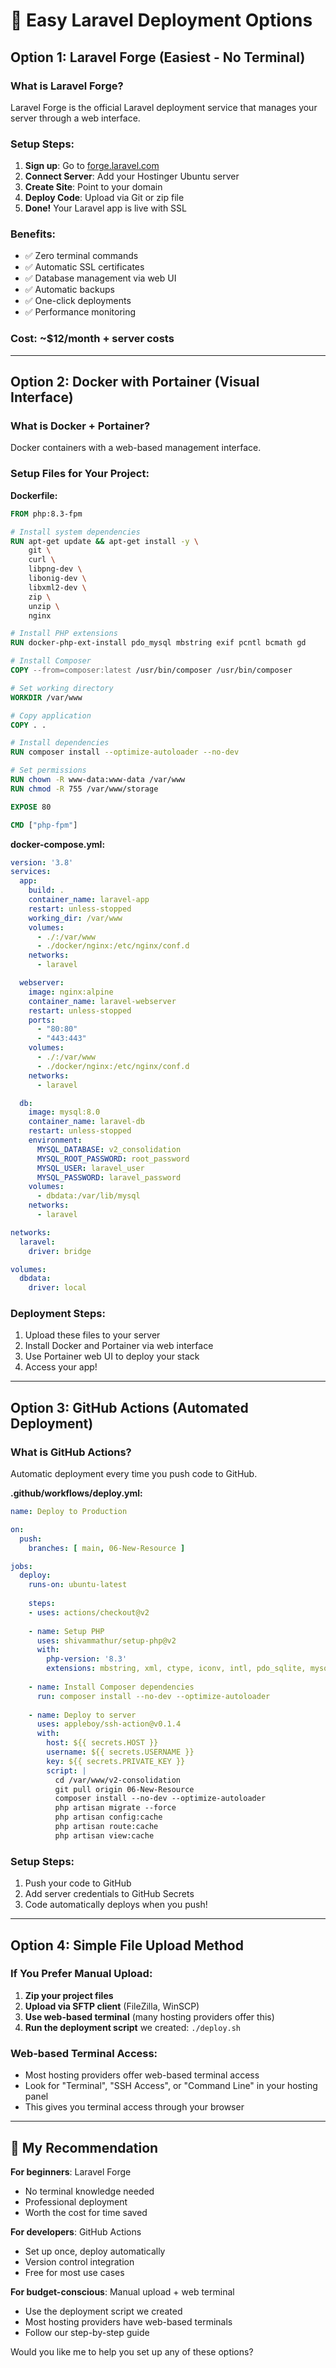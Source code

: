 # 🚀 Easy Laravel Deployment Options

## Option 1: Laravel Forge (Easiest - No Terminal)

### What is Laravel Forge?
Laravel Forge is the official Laravel deployment service that manages your server through a web interface.

### Setup Steps:
1. **Sign up**: Go to [forge.laravel.com](https://forge.laravel.com)
2. **Connect Server**: Add your Hostinger Ubuntu server
3. **Create Site**: Point to your domain
4. **Deploy Code**: Upload via Git or zip file
5. **Done!** Your Laravel app is live with SSL

### Benefits:
- ✅ Zero terminal commands
- ✅ Automatic SSL certificates  
- ✅ Database management via web UI
- ✅ Automatic backups
- ✅ One-click deployments
- ✅ Performance monitoring

### Cost: ~$12/month + server costs

---

## Option 2: Docker with Portainer (Visual Interface)

### What is Docker + Portainer?
Docker containers with a web-based management interface.

### Setup Files for Your Project:

**Dockerfile:**
```dockerfile
FROM php:8.3-fpm

# Install system dependencies
RUN apt-get update && apt-get install -y \
    git \
    curl \
    libpng-dev \
    libonig-dev \
    libxml2-dev \
    zip \
    unzip \
    nginx

# Install PHP extensions
RUN docker-php-ext-install pdo_mysql mbstring exif pcntl bcmath gd

# Install Composer
COPY --from=composer:latest /usr/bin/composer /usr/bin/composer

# Set working directory
WORKDIR /var/www

# Copy application
COPY . .

# Install dependencies
RUN composer install --optimize-autoloader --no-dev

# Set permissions
RUN chown -R www-data:www-data /var/www
RUN chmod -R 755 /var/www/storage

EXPOSE 80

CMD ["php-fpm"]
```

**docker-compose.yml:**
```yaml
version: '3.8'
services:
  app:
    build: .
    container_name: laravel-app
    restart: unless-stopped
    working_dir: /var/www
    volumes:
      - ./:/var/www
      - ./docker/nginx:/etc/nginx/conf.d
    networks:
      - laravel

  webserver:
    image: nginx:alpine
    container_name: laravel-webserver
    restart: unless-stopped
    ports:
      - "80:80"
      - "443:443"
    volumes:
      - ./:/var/www
      - ./docker/nginx:/etc/nginx/conf.d
    networks:
      - laravel

  db:
    image: mysql:8.0
    container_name: laravel-db
    restart: unless-stopped
    environment:
      MYSQL_DATABASE: v2_consolidation
      MYSQL_ROOT_PASSWORD: root_password
      MYSQL_USER: laravel_user
      MYSQL_PASSWORD: laravel_password
    volumes:
      - dbdata:/var/lib/mysql
    networks:
      - laravel

networks:
  laravel:
    driver: bridge

volumes:
  dbdata:
    driver: local
```

### Deployment Steps:
1. Upload these files to your server
2. Install Docker and Portainer via web interface
3. Use Portainer web UI to deploy your stack
4. Access your app!

---

## Option 3: GitHub Actions (Automated Deployment)

### What is GitHub Actions?
Automatic deployment every time you push code to GitHub.

**.github/workflows/deploy.yml:**
```yaml
name: Deploy to Production

on:
  push:
    branches: [ main, 06-New-Resource ]

jobs:
  deploy:
    runs-on: ubuntu-latest
    
    steps:
    - uses: actions/checkout@v2
    
    - name: Setup PHP
      uses: shivammathur/setup-php@v2
      with:
        php-version: '8.3'
        extensions: mbstring, xml, ctype, iconv, intl, pdo_sqlite, mysql, gd
        
    - name: Install Composer dependencies
      run: composer install --no-dev --optimize-autoloader
      
    - name: Deploy to server
      uses: appleboy/ssh-action@v0.1.4
      with:
        host: ${{ secrets.HOST }}
        username: ${{ secrets.USERNAME }}
        key: ${{ secrets.PRIVATE_KEY }}
        script: |
          cd /var/www/v2-consolidation
          git pull origin 06-New-Resource
          composer install --no-dev --optimize-autoloader
          php artisan migrate --force
          php artisan config:cache
          php artisan route:cache
          php artisan view:cache
```

### Setup Steps:
1. Push your code to GitHub
2. Add server credentials to GitHub Secrets
3. Code automatically deploys when you push!

---

## Option 4: Simple File Upload Method

### If You Prefer Manual Upload:

1. **Zip your project files**
2. **Upload via SFTP client** (FileZilla, WinSCP)
3. **Use web-based terminal** (many hosting providers offer this)
4. **Run the deployment script** we created: `./deploy.sh`

### Web-based Terminal Access:
- Most hosting providers offer web-based terminal access
- Look for "Terminal", "SSH Access", or "Command Line" in your hosting panel
- This gives you terminal access through your browser

---

## 🎯 My Recommendation

**For beginners**: Laravel Forge
- No terminal knowledge needed
- Professional deployment
- Worth the cost for time saved

**For developers**: GitHub Actions
- Set up once, deploy automatically
- Version control integration
- Free for most use cases

**For budget-conscious**: Manual upload + web terminal
- Use the deployment script we created
- Most hosting providers have web-based terminals
- Follow our step-by-step guide

Would you like me to help you set up any of these options?